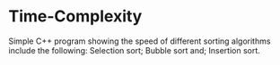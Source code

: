 # Time-Complexity

Simple C++ program showing the speed of different sorting algorithms include the following: Selection sort; Bubble sort and; Insertion sort.
